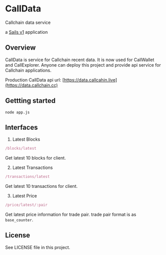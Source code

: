 # CallData

Callchain data service

a [Sails v1](https://sailsjs.com) application

## Overview

CallData is service for Callchain recent data. It is now used for CallWallet and CallExplorer. Anyone can deploy this project and provide api service for Callchain applications.

Production CallData api url: [https://data.callcahin.live](https://data.callchain.cc)

## Gettting started

```
node app.js
```

## Interfaces

1. Latest Blocks

```js
/blocks/latest
```

Get latest 10 blocks for client.

2. Latest Transactions

```js
/transactions/latest
```

Get latest 10 transactions for client.

3. Latest Price

```js
/price/latest/:pair
```

Get latest price information for trade pair. trade pair format is as `base_counter`.

## License

See LICENSE file in this project.